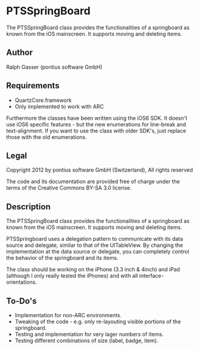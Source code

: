 PTSSpringBoard
==============

The PTSSpringBoard class provides the functionalities of a springboard as known from the iOS mainscreen. It supports moving and deleting items.

## Author
Ralph Gasser (pontius software GmbH)

## Requirements
* QuartzCore.framework
* Only implemented to work with ARC

Furthermore the classes have been written using the iOS6 SDK. It doesn't use iOS6 specific features - but the new enumerations for line-break and text-alignment.  If you want to use the class with older SDK's, just replace those with the old enumerations.

## Legal
Copyright 2012 by pontius software GmbH (Switzerland), All rights reserved

The code and its documentation are provided free of charge under the terms of the Creative Commons BY-SA 3.0 license.

## Description
The PTSSpringBoard class provides the functionalities of a springboard as known from the iOS mainscreen. It supports moving and deleting items. 

PTSSpringboard uses a delegation pattern to communicate with its data source and delegate, similar to that of the UITableView. By changing the implementation at the data source or delegate, you can completely control the behavior of the springboard and its items.

The class should be working on the iPhone (3.3 inch & 4inch) and iPad (although I only really tested the iPhones) and with all interface-orientations.  

## To-Do's
* Implementation for non-ARC environments.
* Tweaking of the code - e.g. only re-layouting visible portions of the springboard.
* Testing and implementation for very lager numbers of items.
* Testing different combinations of size (label, badge, item).

